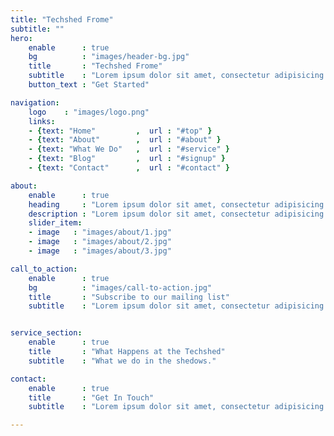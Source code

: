 ```yaml
---
title: "Techshed Frome"
subtitle: ""
hero:
    enable      : true
    bg          : "images/header-bg.jpg"
    title       : "Techshed Frome"
    subtitle    : "Lorem ipsum dolor sit amet, consectetur adipisicing elit, sed do eiusmod tempor incididunt ut labore et dolore magna"
    button_text : "Get Started"

navigation:
    logo    : "images/logo.png"
    links:
    - {text: "Home"         ,  url : "#top" }
    - {text: "About"        ,  url : "#about" }
    - {text: "What We Do"   ,  url : "#service" }
    - {text: "Blog"         ,  url : "#signup" }
    - {text: "Contact"      ,  url : "#contact" }

about:
    enable      : true
    heading     : "Lorem ipsum dolor sit amet, consectetur adipisicing elit. Magnam ipsa recusandae consequatur veniam, reiciendis odit quia eaque vel eius a."
    description : "Lorem ipsum dolor sit amet, consectetur adipisicing elit, sed do eiusmod tempor incididunt ut labore et dolore magna aliqua. Ut enim ad minim veniam, quis nostrud exercitation ulla-mco laboris nisi ut aliquip ex ea commodo consequat. Duis aute irure dolor in Lorem ipsum dolor sit amet, consectetur adipisicing elit. Neque, aspernatur."
    slider_item:
    - image   : "images/about/1.jpg"
    - image   : "images/about/2.jpg"
    - image   : "images/about/3.jpg"

call_to_action:
    enable      : true
    bg          : "images/call-to-action.jpg"
    title       : "Subscribe to our mailing list"
    subtitle    : "Lorem ipsum dolor sit amet, consectetur adipisicing elit, sed do eiusmod"


service_section:
    enable      : true
    title       : "What Happens at the Techshed"
    subtitle    : "What we do in the shedows."

contact:
    enable      : true
    title       : "Get In Touch"
    subtitle    : "Lorem ipsum dolor sit amet, consectetur adipisicing elit, sed do eiusmod tempor incididunt ut labore et dolore magna aliqua. Ut enim ad minim veniam, quis nostrud exercitation ullamco laboris nisi ut aliquip ex"

---
```

